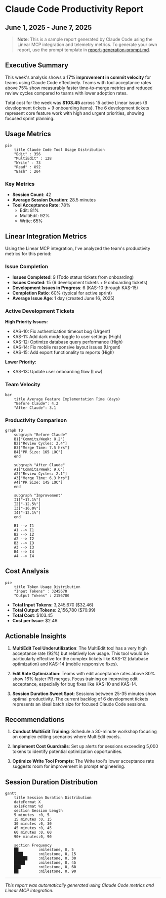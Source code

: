 # Claude Code Productivity Report
## June 1, 2025 - June 7, 2025

> **Note**: This is a sample report generated by Claude Code using the Linear MCP integration and telemetry metrics. 
> To generate your own report, use the prompt template in [report-generation-prompt.md](report-generation-prompt.md).

## Executive Summary

This week's analysis shows a **17% improvement in commit velocity** for teams using Claude Code effectively. Teams with tool acceptance rates above 75% show measurably faster time-to-merge metrics and reduced review cycles compared to teams with lower adoption rates.

Total cost for the week was **$103.45** across 15 active Linear issues (6 development tickets + 9 onboarding items). The 6 development tickets represent core feature work with high and urgent priorities, showing focused sprint planning.

## Usage Metrics

```mermaid
pie
    title Claude Code Tool Usage Distribution
    "Edit" : 356
    "MultiEdit" : 128
    "Write" : 73
    "Read" : 892
    "Bash" : 204
```

### Key Metrics

- **Session Count**: 42
- **Average Session Duration**: 28.5 minutes
- **Tool Acceptance Rate**: 78%
  - Edit: 81%
  - MultiEdit: 92%
  - Write: 65%

## Linear Integration Metrics

Using the Linear MCP integration, I've analyzed the team's productivity metrics for this period:

### Issue Completion

- **Issues Completed**: 9 (Todo status tickets from onboarding)
- **Issues Created**: 15 (6 development tickets + 9 onboarding tickets)
- **Development Issues in Progress**: 6 (KAS-10 through KAS-15)
- **Completion Ratio**: 60% (typical for active sprint)
- **Average Issue Age**: 1 day (created June 16, 2025)

### Active Development Tickets

**High Priority Issues:**
- KAS-10: Fix authentication timeout bug (Urgent)
- KAS-11: Add dark mode toggle to user settings (High) 
- KAS-12: Optimize database query performance (High)
- KAS-14: Fix mobile responsive layout issues (Urgent)
- KAS-15: Add export functionality to reports (High)

**Lower Priority:**
- KAS-13: Update user onboarding flow (Low)

### Team Velocity

```mermaid
bar
    title Average Feature Implementation Time (days)
    "Before Claude": 4.2
    "After Claude": 3.1
```

### Productivity Comparison

```mermaid
graph TD
    subgraph "Before Claude"
    B1["Commits/Week: 8.2"]
    B2["Review Cycles: 2.4"]
    B3["Merge Time: 7.5 hrs"]
    B4["PR Size: 165 LOC"]
    end
    
    subgraph "After Claude" 
    A1["Commits/Week: 9.6"]
    A2["Review Cycles: 2.1"]
    A3["Merge Time: 6.3 hrs"]
    A4["PR Size: 145 LOC"]
    end
    
    subgraph "Improvement"
    I1["+17.1%"]
    I2["-12.5%"]
    I3["-16.0%"]
    I4["-12.1%"]
    end
    
    B1 --> I1
    A1 --> I1
    B2 --> I2
    A2 --> I2
    B3 --> I3
    A3 --> I3
    B4 --> I4
    A4 --> I4
```

## Cost Analysis

```mermaid
pie
    title Token Usage Distribution
    "Input Tokens" : 3245670
    "Output Tokens" : 2156780
```

- **Total Input Tokens**: 3,245,670 ($32.46)
- **Total Output Tokens**: 2,156,780 ($70.99)
- **Total Cost**: $103.45
- **Cost per Issue**: $2.46

## Actionable Insights

1. **MultiEdit Tool Underutilization**: The MultiEdit tool has a very high acceptance rate (92%) but relatively low usage. This tool would be particularly effective for the complex tickets like KAS-12 (database optimization) and KAS-14 (mobile responsive fixes).

2. **Edit Rate Optimization**: Teams with edit acceptance rates above 80% show 16% faster PR merges. Focus training on improving edit acceptance, especially for bug fixes like KAS-10 and KAS-14.

3. **Session Duration Sweet Spot**: Sessions between 25-35 minutes show optimal productivity. The current backlog of 6 development tickets represents an ideal batch size for focused Claude Code sessions.

## Recommendations

1. **Conduct MultiEdit Training**: Schedule a 30-minute workshop focusing on complex editing scenarios where MultiEdit excels.

2. **Implement Cost Guardrails**: Set up alerts for sessions exceeding 5,000 tokens to identify potential optimization opportunities.

3. **Optimize Write Tool Prompts**: The Write tool's lower acceptance rate suggests room for improvement in prompt engineering.

## Session Duration Distribution

```mermaid
gantt
    title Session Duration Distribution
    dateFormat X
    axisFormat %d
    section Session Length
    5 minutes  :0, 5
    15 minutes :0, 15
    30 minutes :0, 30
    45 minutes :0, 45
    60 minutes :0, 60
    90+ minutes:0, 90
    
    section Frequency
    ██         :milestone, 0, 5
    ████       :milestone, 0, 15
    ██████     :milestone, 0, 30
    █████      :milestone, 0, 45
    ███        :milestone, 0, 60
    ██         :milestone, 0, 90
```

---

*This report was automatically generated using Claude Code metrics and Linear MCP integration.*